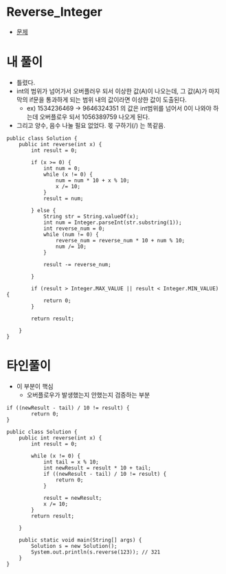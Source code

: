 # Reverse_Integer
- [문제](https://leetcode.com/problems/reverse-integer/)


# 내 풀이
- 틀렸다.
- int의 범위가 넘어가서 오버플러우 되서 이상한 값(A)이 나오는데, 그 값(A)가 마지막의 if문을 통과하게 되는 범위 내의 값이라면 이상한 값이 도출된다.
    - ex) 1534236469 -> 9646324351 의 값은 int범위를 넘어서 0이 나와야 하는데 오버플로우 되서 1056389759 나오게 된다.
- 그리고 양수, 음수 나눌 필요 없었다. 몫 구하기(/) 는 똑같음. 
```
public class Solution {
    public int reverse(int x) {
        int result = 0;

        if (x >= 0) {
            int num = 0;
            while (x != 0) {
                num = num * 10 + x % 10;
                x /= 10;
            }
            result = num;

        } else {
            String str = String.valueOf(x);
            int num = Integer.parseInt(str.substring(1));
            int reverse_num = 0;
            while (num != 0) {
                reverse_num = reverse_num * 10 + num % 10;
                num /= 10;
            }

            result -= reverse_num;

        }

        if (result > Integer.MAX_VALUE || result < Integer.MIN_VALUE) {
            return 0;
        }

        return result;

    }
}
```
# 타인풀이
- 이 부분이 핵심
    - 오버플로우가 발생했는지 안했는지 검증하는 부분
```
if ((newResult - tail) / 10 != result) {
        return 0;
}
```
```
public class Solution {
    public int reverse(int x) {
        int result = 0;

        while (x != 0) {
            int tail = x % 10;
            int newResult = result * 10 + tail;
            if ((newResult - tail) / 10 != result) {
                return 0;
            }

            result = newResult;
            x /= 10;
        }
        return result;

    }

    public static void main(String[] args) {
        Solution s = new Solution();
        System.out.println(s.reverse(123)); // 321
    }
}

```